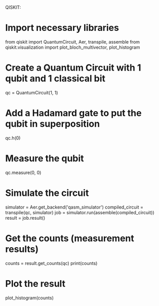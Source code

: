 
QISKIT:

# Import necessary libraries
from qiskit import QuantumCircuit, Aer, transpile, assemble
from qiskit.visualization import plot_bloch_multivector, plot_histogram

# Create a Quantum Circuit with 1 qubit and 1 classical bit
qc = QuantumCircuit(1, 1)

# Add a Hadamard gate to put the qubit in superposition
qc.h(0)

# Measure the qubit
qc.measure(0, 0)

# Simulate the circuit
simulator = Aer.get_backend('qasm_simulator')
compiled_circuit = transpile(qc, simulator)
job = simulator.run(assemble(compiled_circuit))
result = job.result()

# Get the counts (measurement results)
counts = result.get_counts(qc)
print(counts)

# Plot the result
plot_histogram(counts)
